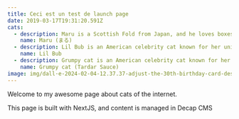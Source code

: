 ```yaml
---
title: Ceci est un test de launch page
date: 2019-03-17T19:31:20.591Z
cats:
  - description: Maru is a Scottish Fold from Japan, and he loves boxes.
    name: Maru (まる)
  - description: Lil Bub is an American celebrity cat known for her unique appearance.
    name: Lil Bub
  - description: Grumpy cat is an American celebrity cat known for her grumpy appearance.
    name: Grumpy cat (Tardar Sauce)
image: img/dall·e-2024-02-04-12.37.37-adjust-the-30th-birthday-card-design-to-exclude-the-kayak-and-make-the-water-less-prominent.-the-scene-should-focus-on-a-festive-gathering-in-a-natura.webp
---
```

Welcome to my awesome page about cats of the internet.

This page is built with NextJS, and content is managed in Decap CMS
